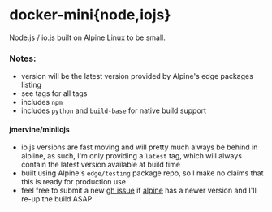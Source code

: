 # docker-mini{node,iojs}

Node.js / io.js built on Alpine Linux to be small.

>

### Notes:

* version will be the latest version provided by Alpine's edge packages listing
* see tags for all tags
* includes `npm`
* includes `python` and `build-base` for native build support

#### jmervine/miniiojs

* io.js versions are fast moving and will pretty much always be behind in alpline, as such, I'm only providing a `latest` tag, which will always contain the latest version available at build time
* built using Alpine's `edge/testing` package repo, so I make no claims that this is ready for production use
* feel free to submit a new [gh issue](https://github.com/jmervine/docker-mininode/issues) if [alpine](http://pkgs.alpinelinux.org/package/testing/x86/iojs) has a newer version and I'll re-up the build ASAP

